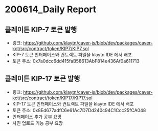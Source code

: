 # 200614_Daily Report 

## 클레이튼 KIP-7 토큰 발행
- 링크: https://github.com/klaytn/caver-js/blob/dev/packages/caver-kct/src/contract/token/KIP7/KIP7.sol
- KIP-7 토큰 인터페이스와 컨트랙트 파일을 klaytn IDE 에서 배포
- 토큰 주소: 0x7a0dcc6dd415faB58613AbF814e436Af0a611713


## 클레이튼 KIP-17 토큰 발행
- 링크: https://github.com/klaytn/caver-js/blob/dev/packages/caver-kct/src/contract/token/KIP17/KIP17.sol
- KIP-17 토큰 인터페이스와 컨트랙트 파일을 klaytn IDE 에서 배포
- 토큰 주소: 0x8Ed677adfC6e61Ac7D7Dd240c94C1Ccc25fCA048
- 인터페이스 추가 공부 요망
- 사진 업로드 기능 공부 요망


